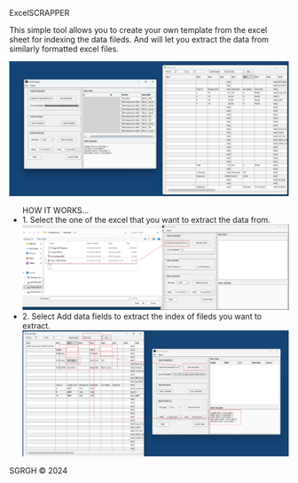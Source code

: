 ExcelSCRAPPER

<p align="left">
  This simple tool allows you to create your own template from the excel sheet for indexing the data fileds. And will let you extract the data from similarly formatted excel files. 
</p>

<p align="left">
  <img src="https://github.com/sghmire/ExcelScapper/blob/main/MAIN_1.png" width="800" title="Main Window">
</p>

<p align="left">


  
</p>

<ul>
HOW IT WORKS...
 <li> 1. Select the one of the excel that you want to extract the data from. </li> 
<img src="https://github.com/sghmire/ExcelScapper/blob/main/Screens/Step1.png" width="800" title="Step1">
 <li> 2. Select Add data fields to extract the index of fileds you want to extract. </li> 
<img src="https://github.com/sghmire/ExcelScapper/blob/main/Screens/Step2.png" width="800" title="Step1">
  
</ul>


SGRGH 
© 2024
